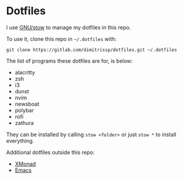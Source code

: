 # Dotfiles

I use [GNU/stow](https://www.gnu.org/software/stow/) to manage my dotfiles in this repo.

To use it, clone this repo in `~/.dotfiles` with:

```console
git clone https://gitlab.com/dimitrissp/dotfiles.git ~/.dotfiles
```

The list of programs these dotfiles are for, is below:

* alacritty
* zsh
* i3
* dunst
* nvim
* newsboat
* polybar
* rofi
* zathura

They can be installed by calling `stow <folder>` or just `stow *` to install everything.

Additional dotfiles outside this repo:

* [XMonad](https://gitlab.com/dimitrissp/xmonad-configuration)
* [Emacs](https://gitlab.com/dimitrissp/emacs-configuration)


